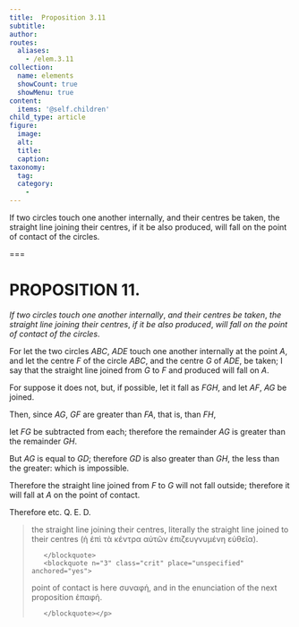 ```yaml
---
title:  Proposition 3.11
subtitle: 
author:
routes:
  aliases:
    - /elem.3.11
collection:
  name: elements
  showCount: true
  showMenu: true
content:
  items: '@self.children'
child_type: article
figure:
  image:
  alt:
  title:
  caption:
taxonomy:
  tag:
  category:
    - 
---
```


<p><emph>If two circles touch one another internally</emph>, <emph>and their centres be taken</emph>, <emph>the straight line joining their centres</emph>, <emph>if it be also produced</emph>, <emph>will fall on the point of contact of the circles</emph>. </p>

===

<h1>PROPOSITION 11.</h1>
<p><em>If two circles touch one another internally</em>, <em>and their centres be taken</em>, <em>the straight line joining their centres</em>, <em>if it be also produced</em>, <em>will fall on the point of contact of the circles</em>. </p>

<p>For let the two circles <em>ABC</em>, <em>ADE</em> touch one another internally at the point <em>A</em>, and let the centre <em>F</em> of the circle <em>ABC</em>, and the centre <em>G</em> of <em>ADE</em>, be taken; I say that the straight line joined from <em>G</em> to <em>F</em> and produced will fall on <em>A</em>. 
      </p>

<p>For suppose it does not, but, if possible, let it fall as <em>FGH</em>, and let <em>AF</em>, <em>AG</em> be joined. </p>

<p>Then, since <em>AG</em>, <em>GF</em> are greater than <em>FA</em>, that is, than <em>FH</em>, </p>

<p>let <em>FG</em> be subtracted from each; therefore the remainder <em>AG</em> is greater than the remainder <em>GH</em>. <pb n="25"/></p>

<p>But <em>AG</em> is equal to <em>GD</em>; <span class="center">therefore <em>GD</em> is also greater than <em>GH</em>, the less than the greater: which is impossible.</span>
      </p>

<p>Therefore the straight line joined from <em>F</em> to <em>G</em> will not fall outside; <span class="center">therefore it will fall at <em>A</em> on the point of contact.</span>
      </p>

<p>Therefore etc. Q. E. D.
<blockquote n="2" class="crit" place="unspecified" anchored="yes">
        
<p><span class="bold">the straight line joining their centres</span>, literally <quote>the straight line joined to their centres</quote>
 (<foreign lang="greek">ἡ ἐπὶ τὰ κέντρα αὐτῶν ἐπιζευγνυμένη εὐθεῖα</foreign>).</p>

       </blockquote>
       <blockquote n="3" class="crit" place="unspecified" anchored="yes">
        
<p><span class="bold">point of contact</span> is here <foreign lang="greek">συναφἡ</foreign>, and in the enunciation of the next proposition <foreign lang="greek">ἐπαφἡ</foreign>.</p>

       </blockquote></p>
